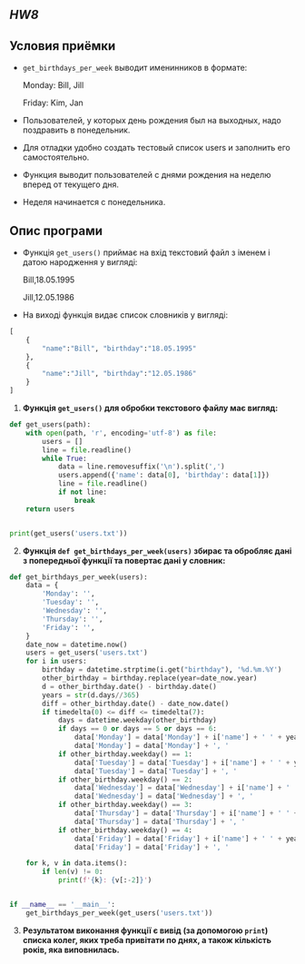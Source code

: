 ***HW8***
---
## **Условия приёмки**

* `get_birthdays_per_week` выводит именинников в формате:

   Monday: Bill, Jill

   Friday: Kim, Jan

* Пользователей, у которых день рождения был на выходных, надо поздравить в понедельник.
* Для отладки удобно создать тестовый список users и заполнить его самостоятельно.
* Функция выводит пользователей с днями рождения на неделю вперед от текущего дня.
* Неделя начинается с понедельника.

## **Опис програми**

* Функція `get_users()` приймає на вхід текстовий файл з іменем і датою народження у вигляді: 

  Bill,18.05.1995

  Jill,12.05.1986

* На виході функція видає список словників у вигляді:
```python
[
    {
        "name":"Bill", "birthday":"18.05.1995"
    },
    {
        "name":"Jill", "birthday":"12.05.1986"
    }
]
```

1. **Функція `get_users()` для обробки текстового файлу має вигляд:**
```python
def get_users(path):
    with open(path, 'r', encoding='utf-8') as file:
        users = []
        line = file.readline()
        while True:
            data = line.removesuffix('\n').split(',')
            users.append({'name': data[0], 'birthday': data[1]})
            line = file.readline()
            if not line:
                break
    return users


print(get_users('users.txt'))
```
2. **Функція `def get_birthdays_per_week(users)` збирає та обробляє дані з попередньої функції та повертає дані у словник:**
```python
def get_birthdays_per_week(users):
    data = {
        'Monday': '',
        'Tuesday': '',
        'Wednesday': '',
        'Thursday': '',
        'Friday': '',
    }
    date_now = datetime.now()
    users = get_users('users.txt')
    for i in users:
        birthday = datetime.strptime(i.get("birthday"), '%d.%m.%Y')
        other_birthday = birthday.replace(year=date_now.year)
        d = other_birthday.date() - birthday.date()
        years = str(d.days//365)
        diff = other_birthday.date() - date_now.date()
        if timedelta(0) <= diff <= timedelta(7):
            days = datetime.weekday(other_birthday)
            if days == 0 or days == 5 or days == 6:
                data['Monday'] = data['Monday'] + i['name'] + ' ' + years + ' ' + 'years old'
                data['Monday'] = data['Monday'] + ', '
            if other_birthday.weekday() == 1:
                data['Tuesday'] = data['Tuesday'] + i['name'] + ' ' + years + ' ' + 'years old'
                data['Tuesday'] = data['Tuesday'] + ', '
            if other_birthday.weekday() == 2:
                data['Wednesday'] = data['Wednesday'] + i['name'] + ' ' + years + ' ' + 'years old'
                data['Wednesday'] = data['Wednesday'] + ', '
            if other_birthday.weekday() == 3:
                data['Thursday'] = data['Thursday'] + i['name'] + ' ' + years + ' ' + 'years old'
                data['Thursday'] = data['Thursday'] + ', '
            if other_birthday.weekday() == 4:
                data['Friday'] = data['Friday'] + i['name'] + ' ' + years + ' ' + 'years old'
                data['Friday'] = data['Friday'] + ', '

    for k, v in data.items():
        if len(v) != 0:
            print(f'{k}: {v[:-2]}')


if __name__ == '__main__':
    get_birthdays_per_week(get_users('users.txt'))
```
3. **Результатом виконання функції є вивід (за допомогою `print`) списка колег, яких треба привітати по днях, а також кількість років, яка виповнилась.**